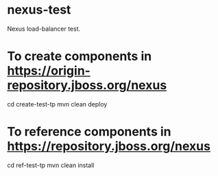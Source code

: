 # nexus-test
Nexus load-balancer test.

# To create components in https://origin-repository.jboss.org/nexus
cd create-test-tp
mvn clean deploy

# To reference components in https://repository.jboss.org/nexus
cd ref-test-tp
mvn clean install
